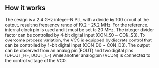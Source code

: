 <!---

This file is used to generate your project datasheet. Please fill in the information below and delete any unused
sections.

You can also include images in this folder and reference them in the markdown. Each image must be less than
512 kb in size, and the combined size of all images must be less than 1 MB.
-->

## How it works

The design is a 2.4 GHz integer-N PLL with a divide by 100 circuit at the output, resulting frequency range of 19.2 - 25.2 MHz. For the reference, internal clock pin is used and it must be set to 20 MHz. The integer divider factor can be controlled by 4-bit digital input (CON_S0 ~ CON_S3). To overcome process variation, the VCO is equipped by discrete control that can be controlled by 4-bit digital input (CON_D0 ~ CON_D3). The output can be observed from an analog pin (FOUT) and two digital pins (DFOUT_HF, DOUT_LF) while another analog pin (VCON) is connected to the control voltage of the VCO.
